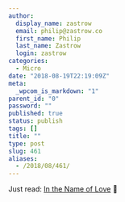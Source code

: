 ```yaml
---
author:
  display_name: zastrow
  email: philip@zastrow.co
  first_name: Philip
  last_name: Zastrow
  login: zastrow
categories:
  - Micro
date: "2018-08-19T22:19:09Z"
meta:
  _wpcom_is_markdown: "1"
parent_id: "0"
password: ""
published: true
status: publish
tags: []
title: ""
type: post
slug: 461
aliases:
  - /2018/08/461/
---
```

<p>Just read: <a href="http://jacobinmag.com/2014/01/in-the-name-of-love/">In the Name of Love</a> 📰</p>
